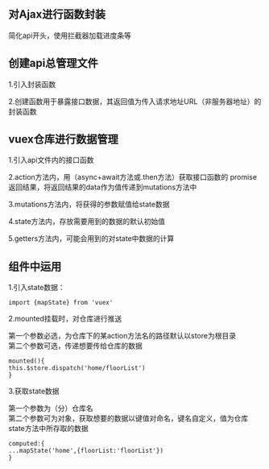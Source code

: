 ## 对Ajax进行函数封装
简化api开头，使用拦截器加载进度条等 
## 创建api总管理文件
1.引入封装函数  

2.创建函数用于暴露接口数据，其返回值为传入请求地址URL（非服务器地址）的封装函数
## vuex仓库进行数据管理
1.引入api文件内的接口函数  

2.action方法内，用（async+await方法或.then方法）获取接口函数的
promise返回结果，将返回结果的data作为值传递到mutations方法中  

3.mutations方法内，将获得的参数赋值给state数据  

4.state方法内，存放需要用到的数据的默认初始值  

5.getters方法内，可能会用到的对state中数据的计算
## 组件中运用
1.引入state数据：
```
import {mapState} from 'vuex'
```
2.mounted挂载时，对仓库进行推送  

第一个参数必选，为仓库下的某action方法名的路径默认以store为根目录  
第二个参数可选，传递想要传给仓库的数据
```
mounted(){
this.$store.dispatch('home/floorList')
}
```

3.获取state数据  

第一个参数为（分）仓库名  
第二个参数可为对象，获取想要的数据以键值对命名，键名自定义，值为仓库state方法中所存取的数据
```
computed:{
...mapState('home',{floorList:'floorList'})
}
```
